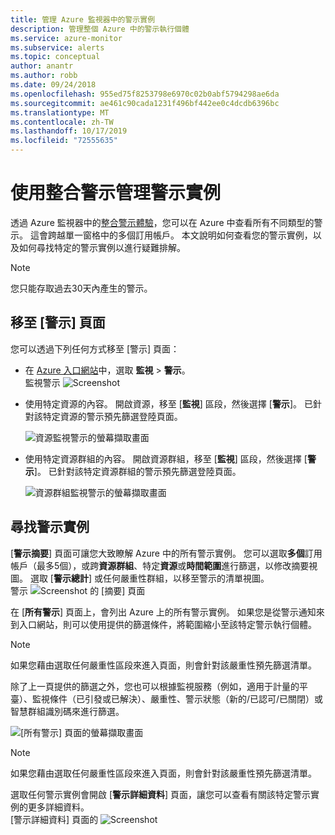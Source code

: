 ```yaml
---
title: 管理 Azure 監視器中的警示實例
description: 管理整個 Azure 中的警示執行個體
ms.service: azure-monitor
ms.subservice: alerts
ms.topic: conceptual
author: anantr
ms.author: robb
ms.date: 09/24/2018
ms.openlocfilehash: 955ed75f8253798e6970c02b0abf5794298ae6da
ms.sourcegitcommit: ae461c90cada1231f496bf442ee0c4dcdb6396bc
ms.translationtype: MT
ms.contentlocale: zh-TW
ms.lasthandoff: 10/17/2019
ms.locfileid: "72555635"
---
```

# <a name="manage-alert-instances-with-unified-alerts"></a>使用整合警示管理警示實例
透過 Azure 監視器中的[整合警示體驗](https://aka.ms/azure-alerts-overview)，您可以在 Azure 中查看所有不同類型的警示。 這會跨越單一窗格中的多個訂用帳戶。 本文說明如何查看您的警示實例，以及如何尋找特定的警示實例以進行疑難排解。

> [!NOTE]
   >  您只能存取過去30天內產生的警示。

## <a name="go-to-the-alerts-page"></a>移至 [警示] 頁面

您可以透過下列任何方式移至 [警示] 頁面：

   + 在  [Azure 入口網站](https://portal.azure.com/)中，選取 **監視** > **警示**。  
     監視警示 ![Screenshot ](media/alerts-managing-alert-instances/monitoring-alerts-managing-alert-instances-toc.jpg)
  
   + 使用特定資源的內容。 開啟資源，移至 [**監視**] 區段，然後選擇 [**警示**]。 已針對該特定資源的警示預先篩選登陸頁面。
   
     ![資源監視警示的螢幕擷取畫面](media/alerts-managing-alert-instances/alert-resource.JPG)
    
   + 使用特定資源群組的內容。 開啟資源群組，移至 [**監視**] 區段，然後選擇 [**警示**]。 已針對該特定資源群組的警示預先篩選登陸頁面。    
   
     ![資源群組監視警示的螢幕擷取畫面](media/alerts-managing-alert-instances/alert-rg.JPG)

## <a name="find-alert-instances"></a>尋找警示實例

[**警示摘要**] 頁面可讓您大致瞭解 Azure 中的所有警示實例。 您可以選取**多個**訂用帳戶（最多5個），或跨**資源群組**、特定**資源**或**時間範圍**進行篩選，以修改摘要視圖。 選取 [**警示總計**] 或任何嚴重性群組，以移至警示的清單視圖。     
   警示 ![Screenshot 的 [摘要] 頁面 ](media/alerts-managing-alert-instances/alerts-summary.jpg)
 
在 [**所有警示**] 頁面上，會列出 Azure 上的所有警示實例。 如果您是從警示通知來到入口網站，則可以使用提供的篩選條件，將範圍縮小至該特定警示執行個體。

> [!NOTE]
>  如果您藉由選取任何嚴重性區段來進入頁面，則會針對該嚴重性預先篩選清單。

除了上一頁提供的篩選之外，您也可以根據監視服務（例如，適用于計量的平臺）、監視條件（已引發或已解決）、嚴重性、警示狀態（新的/已認可/已關閉）或智慧群組識別碼來進行篩選。

   ![[所有警示] 頁面的螢幕擷取畫面](media/alerts-managing-alert-instances/all-alerts.jpg)

   > [!NOTE]
   >  如果您藉由選取任何嚴重性區段來進入頁面，則會針對該嚴重性預先篩選清單。
 
選取任何警示實例會開啟 [**警示詳細資料**] 頁面，讓您可以查看有關該特定警示實例的更多詳細資料。   
   [警示詳細資料] 頁面的 ![Screenshot ](media/alerts-managing-alert-instances/alert-details.jpg)  

